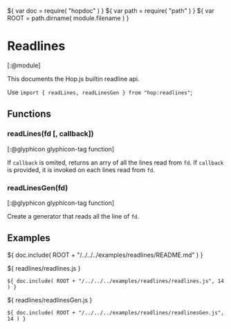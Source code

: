 ${ var doc = require( "hopdoc" ) }
${ var path = require( "path" ) }
${ var ROOT = path.dirname( module.filename ) }

Readlines
=========
[:@module]

This documents the Hop.js builtin readline api.

Use `import { readLines, readLinesGen } from "hop:readlines"`;


Functions
---------

### readLines(fd [, callback]) ###
[:@glyphicon glyphicon-tag function]

If `callback` is omited, returns an arry of all the lines read from `fd`.
If `callback` is provided, it is invoked on each lines read from `fd`.

### readLinesGen(fd) ###
[:@glyphicon glyphicon-tag function]

Create a generator that reads all the line of `fd`.


Examples
--------

${ doc.include( ROOT + "/../../../examples/readlines/README.md" ) }

${ <span class="label label-info">readlines/readlines.js</span> }

```hopscript
${ doc.include( ROOT + "/../../../examples/readlines/readlines.js", 14 ) }
```

${ <span class="label label-info">readlines/readlinesGen.js</span> }

```hopscript
${ doc.include( ROOT + "/../../../examples/readlines/readlinesGen.js", 14 ) }
```




